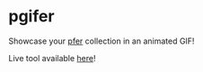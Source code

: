 # pgifer

Showcase your [pfer](https://opensea.io/collection/pooly-pfers) collection in an animated GIF!

Live tool available [here](https://pgifer.trmid.ca)!
